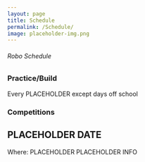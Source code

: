 ```yaml
---
layout: page
title: Schedule
permalink: /Schedule/
image: placeholder-img.png
---
```


###### Robo Schedule
### Practice/Build
Every PLACEHOLDER except days off school
### Competitions
## PLACEHOLDER DATE
Where: PLACEHOLDER
PLACEHOLDER INFO